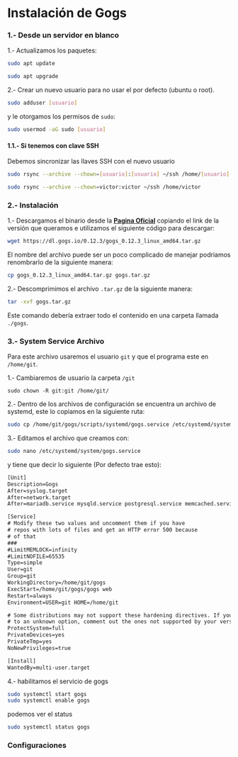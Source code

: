 # Instalación de Gogs

### 1.- Desde un servidor en blanco 

1.- Actualizamos los paquetes:

```bash
sudo apt update
```

```bash
sudo apt upgrade
```

2.- Crear un nuevo usuario para no usar el por defecto (ubuntu o root).

```bash
sudo adduser [usuario]
```

y le otorgamos los permisos de `sudo`:

```bash
sudo usermod -aG sudo [usuario]
```

#### 1.1.- Si tenemos con clave SSH

Debemos sincronizar las llaves SSH con el nuevo usuario

```bash
sudo rsync --archive --chown=[usuario]:[usuario] ~/ssh /home/[usuario] 
```

```bash
sudo rsync --archive --chown=victor:victor ~/ssh /home/victor 
```

### 2.- Instalación

1.- Descargamos el binario desde la **[Pagina Oficial](https://gogs.io/docs/installation/install_from_binary)** copiando el link de la versión que queramos e utilizamos el siguiente código para descargar:

```bash
wget https://dl.gogs.io/0.12.3/gogs_0.12.3_linux_amd64.tar.gz
```

El nombre del archivo puede ser un poco complicado de manejar podriamos renombrarlo de la siguiente manera:

```bash
cp gogs_0.12.3_linux_amd64.tar.gz gogs.tar.gz
```

2.- Descomprimimos el archivo `.tar.gz` de la siguiente manera:

```bash
tar -xvf gogs.tar.gz
```

Este comando debería extraer todo el contenido en una carpeta llamada `./gogs`.

### 3.- System Service Archivo

Para este archivo usaremos el usuario `git` y que el programa este en `/home/git`.

1.- Cambiaremos de usuario la carpeta `/git`

```
sudo chown -R git:git /home/git/
```

2.- Dentro de los archivos de configuración se encuentra un archivo de systemd, este lo copiamos en la siguiente ruta:

```bash
sudo cp /home/git/gogs/scripts/systemd/gogs.service /etc/systemd/system/
```

3.- Editamos el archivo que creamos con:

```bash
sudo nano /etc/systemd/system/gogs.service
```

y tiene que decir lo siguiente (Por defecto trae esto):

```tex
[Unit]
Description=Gogs
After=syslog.target
After=network.target
After=mariadb.service mysqld.service postgresql.service memcached.service redis.service

[Service]
# Modify these two values and uncomment them if you have
# repos with lots of files and get an HTTP error 500 because
# of that
###
#LimitMEMLOCK=infinity
#LimitNOFILE=65535
Type=simple
User=git
Group=git
WorkingDirectory=/home/git/gogs
ExecStart=/home/git/gogs/gogs web
Restart=always
Environment=USER=git HOME=/home/git

# Some distributions may not support these hardening directives. If you cannot start the service due
# to an unknown option, comment out the ones not supported by your version of systemd.
ProtectSystem=full
PrivateDevices=yes
PrivateTmp=yes
NoNewPrivileges=true

[Install]
WantedBy=multi-user.target
```

4.- habilitamos el servicio de gogs

```bash
sudo systemctl start gogs
sudo systemctl enable gogs
```

podemos ver el status

```bash
sudo systemctl status gogs
```

### Configuraciones





